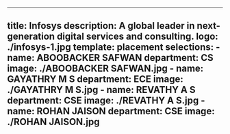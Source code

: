 ---
title: Infosys
description: A global leader in next-generation digital services and consulting.
logo: ./infosys-1.jpg
template: placement
selections:
    - name: ABOOBACKER SAFWAN
      department: CS
      image: ./ABOOBACKER SAFWAN.jpg
    - name: GAYATHRY M S
      department: ECE
      image: ./GAYATHRY M S.jpg
    - name: REVATHY A S
      department: CSE
      image: ./REVATHY A S.jpg
    - name: ROHAN JAISON
      department: CSE
      image: ./ROHAN JAISON.jpg
  ---
